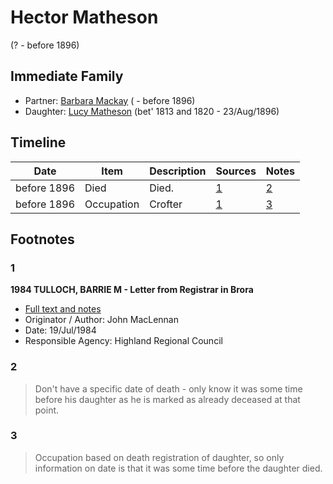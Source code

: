 ﻿---
layout: person
subject_key: i28800527
permalink: /people/i28800527
---

# Hector Matheson
(? - before 1896)

## Immediate Family

* Partner: [Barbara Mackay](./@61459684@-barbara-mackay-b-d1896.md) ( - before 1896)
* Daughter: [Lucy Matheson](./@67811996@-lucy-matheson-b1813~1820-d1896-8-23.md) (bet' 1813 and 1820 - 23/Aug/1896)

## Timeline

Date | Item | Description | Sources | Notes
---|---|---|---|---
before 1896 | Died | Died. | [1](#1) | [2](#2)
before 1896 | Occupation | Crofter | [1](#1) | [3](#3)

## Footnotes

### 1

**1984 TULLOCH, BARRIE M - Letter from Registrar in Brora**

* [Full text and notes](../sources/@94133243@-1984-tulloch,-barrie-m-letter-from-registrar-in-brora.md)
* Originator / Author: John MacLennan
* Date: 19/Jul/1984
* Responsible Agency: Highland Regional Council

### 2

> Don't have a specific date of death - only know it was some time before his daughter as he is marked as already deceased at that point.
>


### 3

> Occupation based on death registration of daughter, so only information on date is that it was some time before the daughter died.
>


